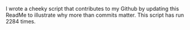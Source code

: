 I wrote a cheeky script that contributes to my Github by updating this ReadMe to illustrate why more than commits matter. This script has run 2284 times.